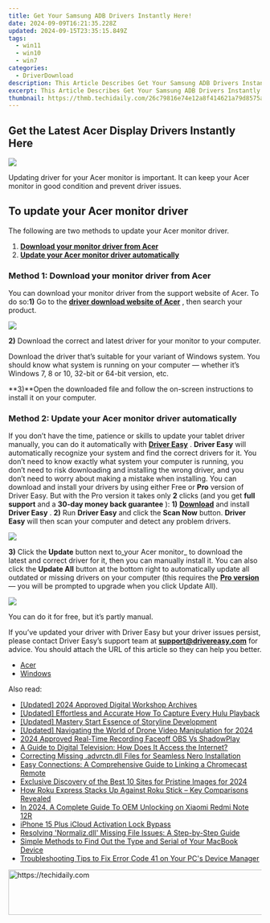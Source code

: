 ```yaml
---
title: Get Your Samsung ADB Drivers Instantly Here!
date: 2024-09-09T16:21:35.228Z
updated: 2024-09-15T23:35:15.849Z
tags:
  - win11
  - win10
  - win7
categories:
  - DriverDownload
description: This Article Describes Get Your Samsung ADB Drivers Instantly Here!
excerpt: This Article Describes Get Your Samsung ADB Drivers Instantly Here!
thumbnail: https://thmb.techidaily.com/26c79816e74e12a8f414621a79d8575a6f7513edd59ad13bbdba2af26e7005b7.jpg
---
```


## Get the Latest Acer Display Drivers Instantly Here

![](https://images.drivereasy.com/wp-content/uploads/2018/06/img_5b31e760e2638-300x254.jpg)

Updating driver for your Acer monitor is important. It can keep your Acer monitor in good condition and prevent driver issues.

## To update your Acer monitor driver

The following are two methods to update your Acer monitor driver.

1. [**Download your monitor driver from Acer**](https://tools.techidaily.com/drivereasy/download/)
2. [**Update your Acer monitor driver automatically**](https://tools.techidaily.com/drivereasy/download/)

### Method 1: Download your monitor driver from Acer

You can download your monitor driver from the support website of Acer. To do so:**1)** Go to the **[driver download website of Acer](https://www.acer.com/ac/en/US/content/drivers)** , then search your product.

![](https://images.drivereasy.com/wp-content/uploads/2018/06/img_5b31ecdbd677e.jpg)

**2)** Download the correct and latest driver for your monitor to your computer.

 Download the driver that’s suitable for your variant of Windows system. You should know what system is running on your computer — whether it’s Windows 7, 8 or 10, 32-bit or 64-bit version, etc.

**3)**Open the downloaded file and follow the on-screen instructions to install it on your computer.

### Method 2: Update your Acer monitor driver automatically

If you don’t have the time, patience or skills to update your tablet driver manually, you can do it automatically with [**Driver Easy**](https://tools.techidaily.com/drivereasy/download/) . **Driver Easy**  will automatically recognize your system and find the correct drivers for it. You don’t need to know exactly what system your computer is running, you don’t need to risk downloading and installing the wrong driver, and you don’t need to worry about making a mistake when installing.  You can download and install your drivers by using either Free or **Pro**  version of Driver Easy. But with the Pro version it takes only **2**  clicks (and you get **full support** and a **30-day money back guarantee** ): **1)** [**Download**](https://tools.techidaily.com/drivereasy/download/) and install **Driver Easy** . **2)** Run **Driver Easy** and click the **Scan Now** button. **Driver Easy**  will then scan your computer and detect any problem drivers.

![](https://images.drivereasy.com/wp-content/uploads/2018/06/img_5b2cb9174adc1.jpg)

**3)**  Click the **Update**  button next to_your Acer monitor_ to download the latest and correct driver for it, then you can manually install it. You can also click the **Update All**  button at the bottom right to automatically update all outdated or missing drivers on your computer (this requires the **[Pro version](https://tools.techidaily.com/drivereasy/download/)**  — you will be prompted to upgrade when you click Update All).

![](https://images.drivereasy.com/wp-content/uploads/2018/06/img_5b31efa40294c.jpg)

 You can do it for free, but it’s partly manual.

 If you’ve updated your driver with Driver Easy but your driver issues persist, please contact Driver Easy’s support team at **[support@drivereasy.com](https://tools.techidaily.com/drivereasy/download/)**  for advice. You should attach the URL of this article so they can help you better.

* [Acer](https://tools.techidaily.com/drivereasy/download/)
* [Windows](https://tools.techidaily.com/drivereasy/download/)

<ins class="adsbygoogle"
     style="display:block"
     data-ad-format="autorelaxed"
     data-ad-client="ca-pub-7571918770474297"
     data-ad-slot="1223367746"></ins>

<ins class="adsbygoogle"
     style="display:block"
     data-ad-client="ca-pub-7571918770474297"
     data-ad-slot="8358498916"
     data-ad-format="auto"
     data-full-width-responsive="true"></ins>

<span class="atpl-alsoreadstyle">Also read:</span>
<div><ul>
<li><a href="https://screen-capture.techidaily.com/updated-2024-approved-digital-workshop-archives/"><u>[Updated] 2024 Approved Digital Workshop Archives</u></a></li>
<li><a href="https://digital-screen-recording.techidaily.com/updated-effortless-and-accurate-how-to-capture-every-hulu-playback/"><u>[Updated] Effortless and Accurate How To Capture Every Hulu Playback</u></a></li>
<li><a href="https://extra-support.techidaily.com/updated-mastery-start-essence-of-storyline-development/"><u>[Updated] Mastery Start Essence of Storyline Development</u></a></li>
<li><a href="https://fox-blue.techidaily.com/updated-navigating-the-world-of-drone-video-manipulation-for-2024/"><u>[Updated] Navigating the World of Drone Video Manipulation for 2024</u></a></li>
<li><a href="https://remote-screen-capture.techidaily.com/2024-approved-real-time-recording-faceoff-obs-vs-shadowplay/"><u>2024 Approved Real-Time Recording Faceoff OBS Vs ShadowPlay</u></a></li>
<li><a href="https://tech-recovery.techidaily.com/a-guide-to-digital-television-how-does-it-access-the-internet/"><u>A Guide to Digital Television: How Does It Access the Internet?</u></a></li>
<li><a href="https://tech-recovery.techidaily.com/correcting-missing-advrctndll-files-for-seamless-nero-installation/"><u>Correcting Missing .advrctn.dll Files for Seamless Nero Installation</u></a></li>
<li><a href="https://tech-recovery.techidaily.com/easy-connections-a-comprehensive-guide-to-linking-a-chromecast-remote/"><u>Easy Connections: A Comprehensive Guide to Linking a Chromecast Remote</u></a></li>
<li><a href="https://article-helps.techidaily.com/exclusive-discovery-of-the-best-10-sites-for-pristine-images-for-2024/"><u>Exclusive Discovery of the Best 10 Sites for Pristine Images for 2024</u></a></li>
<li><a href="https://tech-recovery.techidaily.com/how-roku-express-stacks-up-against-roku-stick-key-comparisons-revealed/"><u>How Roku Express Stacks Up Against Roku Stick – Key Comparisons Revealed</u></a></li>
<li><a href="https://unlock-android.techidaily.com/in-2024-a-complete-guide-to-oem-unlocking-on-xiaomi-redmi-note-12r-by-drfone-android/"><u>In 2024, A Complete Guide To OEM Unlocking on Xiaomi Redmi Note 12R</u></a></li>
<li><a href="https://activate-lock.techidaily.com/iphone-15-plus-icloud-activation-lock-bypass-by-drfone-ios/"><u>iPhone 15 Plus iCloud Activation Lock Bypass</u></a></li>
<li><a href="https://tech-recovery.techidaily.com/resolving-normalizdll-missing-file-issues-a-step-by-step-guide/"><u>Resolving 'Normaliz.dll' Missing File Issues: A Step-by-Step Guide</u></a></li>
<li><a href="https://tech-recovery.techidaily.com/simple-methods-to-find-out-the-type-and-serial-of-your-macbook-device/"><u>Simple Methods to Find Out the Type and Serial of Your MacBook Device</u></a></li>
<li><a href="https://tech-recovery.techidaily.com/troubleshooting-tips-to-fix-error-code-41-on-your-pcs-device-manager/"><u>Troubleshooting Tips to Fix Error Code 41 on Your PC's Device Manager</u></a></li>
</ul></div>

<!-- affiliate ads begin -->
<a href="https://ursime.pxf.io/c/5597632/2136536/16384" target="_top" id="2136536">
  <img src="//a.impactradius-go.com/display-ad/16384-2136536" border="0" alt="https://techidaily.com" width="728" height="90"/>
</a>
<img height="0" width="0" src="https://ursime.pxf.io/i/5597632/2136536/16384" style="position:absolute;visibility:hidden;" border="0" />
<!-- affiliate ads end -->

